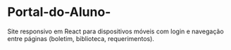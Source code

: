 # Portal-do-Aluno-
Site responsivo em React para dispositivos móveis com login e navegação entre páginas (boletim, biblioteca, requerimentos).
